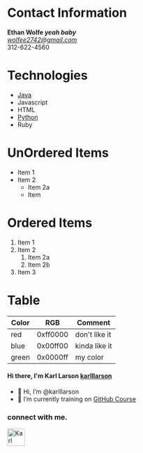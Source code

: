 # Contact Information
**Ethan Wolfe _yeah baby_**<br/>
*wolfee2742@gmail.com*<br/>
312-622-4560
# Technologies
- [Java](https://docs.oracle.com/en/java/)
- Javascript
- HTML
- [Python](https://docs.python.org/3/)
- Ruby
# UnOrdered Items
* Item 1
* Item 2
  * Item 2a
  * Item
# Ordered Items
1. Item 1
1. Item 2
   1. Item 2a
   1. Item 2b
1. Item 3
# Table
Color | RGB | Comment
------|-----|--------
red | 0xff0000 | don't like it
blue | 0x00ff00 | kinda like it
green | 0x0000ff | my color

#### Hi there, I'm Karl Larson [karlllarson][website]
- 👋 Hi, I’m @karlllarson
- 🌱 I’m currently training on [GitHub Course][website]

### connect with me.
[<img alt="Karl Larson" width="40px" src="https://user-images.githubusercontent.com/35807054/118406518-e8374d80-b641-11eb-82ac-dd6b3ceca506.jpg" />][website]
<!---
karlllarson/karlllarson is a ✨ special ✨ repository because its `README.md` (this file) appears on your GitHub profile.
You can click the Preview link to take a look at your changes.
--->

[website]: https://www.facebook.com/LarsonIpPc
